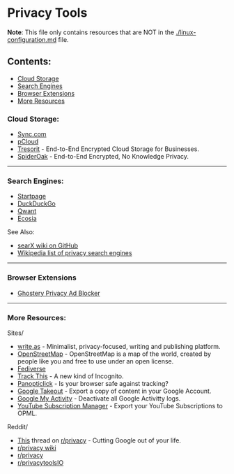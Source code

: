# Privacy Tools

**Note**: This file only contains resources that are NOT in the [./linux-configuration.md](./linux-configuration.md) file.

## Contents:
- [Cloud Storage](#cloud-storage)
- [Search Engines](#search-engines)
- [Browser Extensions](#browser-extensions)
- [More Resources](#more-resources)

### Cloud Storage:
- [Sync.com](https://www.sync.com/)
- [pCloud](https://www.pcloud.com/)
- [Tresorit](https://www.tresorit.com/) - End-to-End Encrypted Cloud Storage for Businesses.
- [SpiderOak](https://spideroak.com/) - End-to-End Encrypted, No Knowledge Privacy.

---

### Search Engines:
- [Startpage](https://www.startpage.com/)
- [DuckDuckGo](https://duckduckgo.com/)
- [Qwant](http://qwant.com/)
- [Ecosia](https://www.ecosia.org/)

See Also:
- [searX wiki on GitHub](https://github.com/asciimoo/searx/wiki/possible-search-engines)
- [Wikipedia list of privacy search engines](https://en.wikipedia.org/wiki/List_of_search_engines#Privacy_search_engines)

---

### Browser Extensions
- [Ghostery Privacy Ad Blocker](https://www.ghostery.com/)

---

### More Resources:
Sites/
- [write.as](https://write.as/) - Minimalist, privacy-focused, writing and publishing platform.
- [OpenStreetMap](https://www.openstreetmap.org) - OpenStreetMap is a map of the world, created by people like you and free to use under an open license.
- [Fediverse](https://fediverse.party/)
- [Track This](https://trackthis.link) - A new kind of Incognito.
- [Panopticlick](https://panopticlick.eff.org/) - Is your browser safe against tracking?
- [Google Takeout](https://takeout.google.com/) - Export a copy of content in your Google Account.
- [Google My Activity](https://myactivity.google.com/myactivity) - Deactivate all Google Activitty logs.
- [YouTube Subscription Manager](https://www.youtube.com/subscription_manager) - Export your YouTube Subscriptions to OPML.

Reddit/
- [This](https://www.reddit.com/r/privacy/comments/byzq4w/megathread_cutting_google_out_of_your_life_2019/?utm_source=share&utm_medium=web2x) thread on [r/privacy](https://www.reddit.com/r/privacy/) - Cutting Google out of your life.
- [r/privacy wiki](https://www.reddit.com/r/privacy/wiki/de-google)
- [r/privacy](https://www.reddit.com/r/privacy)
- [r/privacytoolsIO](https://www.reddit.com/r/privacytoolsIO)
